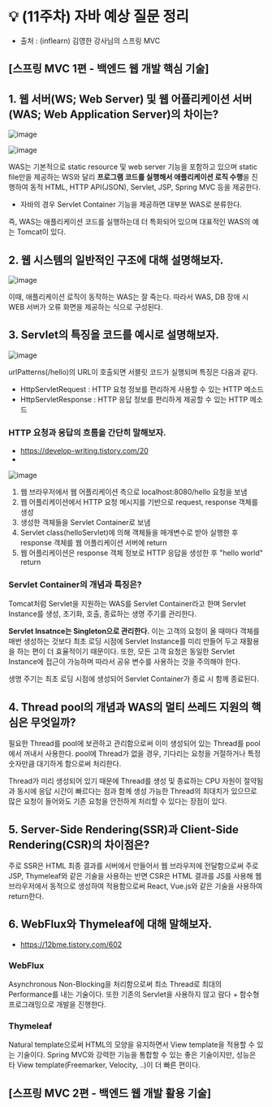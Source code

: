 # 💡 (11주차) 자바 예상 질문 정리

- 출처 : (inflearn) 김영한 강사님의 스프링 MVC

## [스프링 MVC 1편 - 백엔드 웹 개발 핵심 기술]

## 1. 웹 서버(WS; Web Server) 및 웹 어플리케이션 서버(WAS; Web Application Server)의 차이는?

![image](https://github.com/MentoringOrganization/Java/assets/103405457/dac344d1-499e-4861-a01c-950d399f4c71)

![image](https://github.com/MentoringOrganization/Java/assets/103405457/7295169a-a9a6-4528-89a8-d49ed332ecd2)

WAS는 기본적으로 static resource 및 web server 기능을 포함하고 있으며 static file만을 제공하는 WS와 달리 **프로그램 코드를 실행해서 애플리케이션 로직 수행**을 진행하여 동적 HTML, HTTP API(JSON), Servlet, JSP, Spring MVC 등을 제공한다.
- 자바의 경우 Servlet Container 기능을 제공하면 대부분 WAS로 분류한다.

즉, WAS는 애플리케이션 코드를 실행하는데 더 특화되어 있으며 대표적인 WAS의 예는 Tomcat이 있다.

## 2. 웹 시스템의 일반적인 구조에 대해 설명해보자.

![image](https://github.com/MentoringOrganization/Java/assets/103405457/03e8f7de-a999-4678-a03e-366004761ec7)

이때, 애플리케이션 로직이 동작하는 WAS는 잘 죽는다. 따라서 WAS, DB 장애 시 WEB 서버가 오류 화면을 제공하는 식으로 구성된다.

## 3. Servlet의 특징을 코드를 예시로 설명해보자.

![image](https://github.com/MentoringOrganization/Java/assets/103405457/4842f695-1585-478c-b5db-4654192c113b)

urlPatterns(/hello)의 URL이 호출되면 서블릿 코드가 실행되며 특징은 다음과 같다.
- HttpServletRequest : HTTP 요청 정보를 편리하게 사용할 수 있는 HTTP 메소드
- HttpServletResponse : HTTP 응답 정보를 편리하게 제공할 수 있는 HTTP 메소드

### HTTP 요청과 응답의 흐름을 간단히 말해보자.
- https://develop-writing.tistory.com/20
- 
![image](https://github.com/MentoringOrganization/Java/assets/103405457/c13fce4b-66f4-45a2-a90b-525c5a0ba4bd)

1. 웹 브라우저에서 웹 어플리케이션 측으로 localhost:8080/hello 요청을 보냄
2. 웹 어플리케이션에서 HTTP 요청 메시지를 기반으로 request, response 객체를 생성
3. 생성한 객체들을 Servlet Container로 보냄
4. Servlet class(helloServlet)에 의해 객체들을 매개변수로 받아 실행한 후 response 객체를 웹 어플리케이션 서버에 return
5. 웹 어플리케이션은 response 객체 정보로 HTTP 응답을 생성한 후 "hello world" return

### Servlet Container의 개념과 특징은?

Tomcat처럼 Servlet을 지원하는 WAS를 Servlet Container라고 한며 Servlet Instance를 생성, 초기화, 호출, 종료하는 생명 주기를 관리한다.

**Servlet Insatnce는 Singleton으로 관리한다.** 이는 고객의 요청이 올 때마다 객체를 매번 생성하는 것보다 최초 로딩 시점에 Servlet Instance를 미리 만들어 두고 재활용을 하는 편이 더 효율적이기 때문이다. 또한, 모든 고객 요청은 동일한 Servlet Instance에 접근이 가능하며 따라서 공유 변수를 사용하는 것을 주의해야 한다.

생명 주기는 최초 로딩 시점에 생성되어 Servlet Container가 종료 시 함께 종료된다.

## 4. Thread pool의 개념과 WAS의 멀티 쓰레드 지원의 핵심은 무엇일까?

필요한 Thread를 pool에 보관하고 관리함으로써 이미 생성되어 있는 Thread를 pool에서 꺼내서 사용한다. pool에 Thread가 없을 경우, 기다리는 요청을 거절하거나 특정 숫자만큼 대기하게 함으로써 처리한다.

Thread가 미리 생성되어 있기 때문에 Thread를 생성 및 종료하는 CPU 자원이 절약됨과 동시에 응답 시간이 빠르다는 점과 함께 생성 가능한 Thread의 최대치가 있으므로 많은 요청이 들어와도 기존 요청을 안전하게 처리할 수 있다는 장점이 있다.

## 5. Server-Side Rendering(SSR)과 Client-Side Rendering(CSR)의 차이점은?

주로 SSR은 HTML 최종 결과를 서버에서 만들어서 웹 브라우저에 전달함으로써 주로 JSP, Thymeleaf와 같은 기술을 사용하는 반면 CSR은 HTML 결과를 JS를 사용해 웹 브라우저에서 동적으로 생성하여 적용함으로써 React, Vue.js와 같은 기술을 사용하여 return한다.

## 6. WebFlux와 Thymeleaf에 대해 말해보자.
- https://12bme.tistory.com/602

### WebFlux

Asynchronous Non-Blocking을 처리함으로써 최소 Thread로 최대의 Performance를 내는 기술이다. 또한 기존의 Servlet을 사용하지 않고 람다 + 함수형 프로그래밍으로 개발을 진행한다.

### Thymeleaf

Natural template으로써 HTML의 모양을 유지하면서 View template을 적용할 수 있는 기술이다. Spring MVC와 강력한 기능을 통합할 수 있는 좋은 기술이지만, 성능은 타 View template(Freemarker, Velocity, ..)이 더 빠른 편이다.

## [스프링 MVC 2편 - 백엔드 웹 개발 활용 기술]

